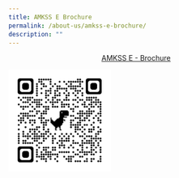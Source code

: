 ```yaml
---
title: AMKSS E Brochure
permalink: /about-us/amkss-e-brochure/
description: ""
---
```

<p style="text-align:center;"><a href="https://online.fliphtml5.com/imxpa/wtom/#p=1">AMKSS E - Brochure</a></p>

<style>  
img {  
  display: block;  
  margin-left: auto;  
  margin-right: auto;  
}  
</style>  
<body><img src="/images/Ebrochure%20Qr%20code%20Updated.png" alt="AMKSS E - Brochure" style="width:40%;">  
  
</body>
